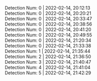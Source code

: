 
Detection Num: 0 | 2022-02-14, 20:12:13<br />Detection Num: 0 | 2022-02-14, 20:20:21<br />Detection Num: 0 | 2022-02-14, 20:33:47<br />Detection Num: 0 | 2022-02-14, 20:38:56<br />Detection Num: 0 | 2022-02-14, 20:41:20<br />Detection Num: 0 | 2022-02-14, 20:49:55<br />Detection Num: 0 | 2022-02-14, 21:20:34<br />Detection Num: 0 | 2022-02-14, 21:33:38<br />Detection Num: 1 | 2022-02-14, 21:35:44<br />Detection Num: 2 | 2022-02-14, 21:36:50<br />Detection Num: 3 | 2022-02-14, 21:40:47<br />Detection Num: 4 | 2022-02-14, 21:41:04<br />Detection Num: 5 | 2022-02-14, 21:42:29<br />